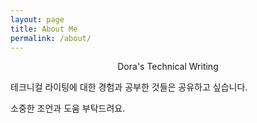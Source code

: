 ```yaml
---
layout: page
title: About Me
permalink: /about/
---
```

    
<center>Dora's Technical Writing</center>

테크니컬 라이팅에 대한 경험과 공부한 것들은 공유하고 싶습니다.

소중한 조언과 도움 부탁드려요.